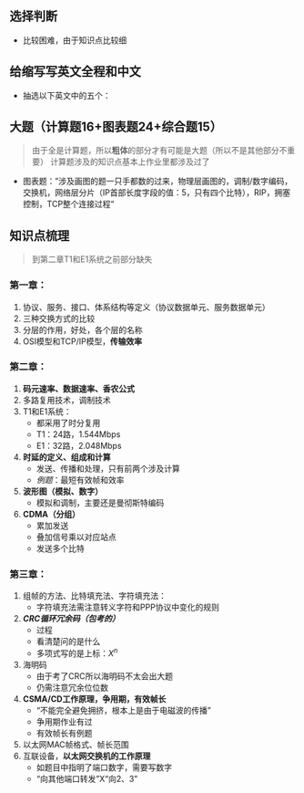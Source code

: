 ## 选择判断

- 比较困难，由于知识点比较细
## 给缩写写英文全程和中文

- 抽选以下英文中的五个：
## 大题（计算题16+图表题24+综合题15）

>由于全是计算题，所以**粗体**的部分才有可能是大题（所以不是其他部分不重要）
>计算题涉及的知识点基本上作业里都涉及过了

- 图表题：”涉及画图的题一只手都数的过来，物理层画图的，调制/数字编码，交换机，网络层分片（IP首部长度字段的值：5，只有四个比特），RIP，拥塞控制，TCP整个连接过程“
## 知识点梳理

> 到第二章T1和E1系统之前部分缺失

### 第一章：
1. 协议、服务、接口、体系结构等定义（协议数据单元、服务数据单元）
2. 三种交换方式的比较
3. 分层的作用，好处，各个层的名称
4. OSI模型和TCP/IP模型，**传输效率**
### 第二章：
1. **码元速率、数据速率、香农公式**
2. 多路复用技术，调制技术
3. T1和E1系统：
	- 都采用了时分复用
	- T1：24路，1.544Mbps
	- E1：32路，2.048Mbps
4. **时延的定义、组成和计算**
	- 发送、传播和处理，只有前两个涉及计算
	- *例题*：最短有效帧和效率
5. **波形图（模拟、数字）**
	- 模拟和调制，主要还是曼彻斯特编码
6. **CDMA（分组）**
	- 累加发送
	- 叠加信号乘以对应站点
	- 发送多个比特
### 第三章：
1. 组帧的方法、比特填充法、字符填充法：
	- 字符填充法需注意转义字符和PPP协议中变化的规则
2. ***CRC循环冗余码（包考的）***
	- 过程
	- 看清楚问的是什么
	- 多项式写的是上标：$X^{n}$
3. 海明码
	- 由于考了CRC所以海明码不太会出大题
	- 仍需注意冗余位位数
4. **CSMA/CD工作原理，争用期，有效帧长**
	- “不能完全避免拥挤，根本上是由于电磁波的传播”
	- 争用期作业有过
	- 有效帧长有例题
5. 以太网MAC帧格式、帧长范围
6. 互联设备，**以太网交换机的工作原理**
	- 如题目中指明了端口数字，需要写数字
	- “向其他端口转发”X“向2、3”

